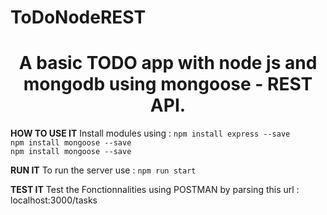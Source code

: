 # ToDoNodeREST
<h1 align="center">
  A basic TODO app with node js and mongodb using mongoose - REST API.
</h1>

**HOW TO USE IT**
Install modules using : 
` npm install express --save ` <br />
` npm install mongoose --save ` <br />
` npm install mongoose --save ` <br />

**RUN IT**
To run the server use :
` npm run start `

**TEST IT**
Test the Fonctionnalities using POSTMAN by parsing this url : localhost:3000/tasks